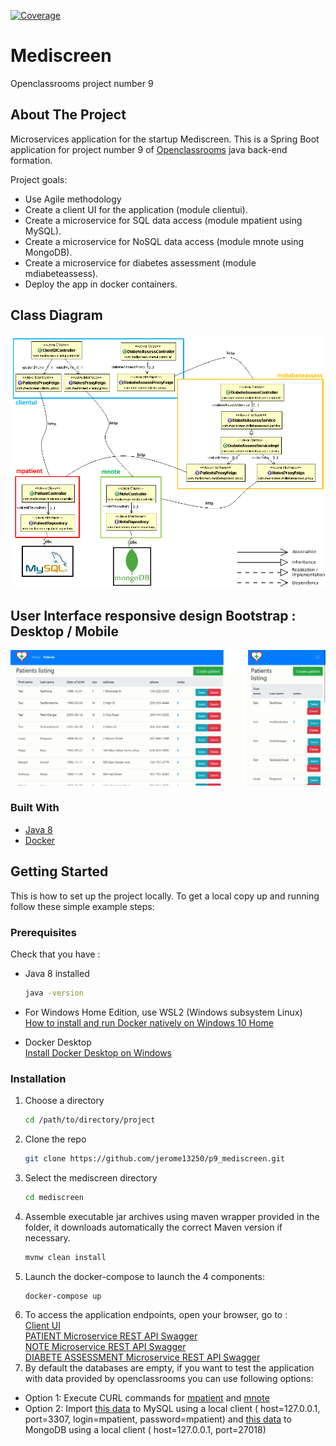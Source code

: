 [![Coverage](https://sonarcloud.io/api/project_badges/measure?project=jerome13250_p9_mediscreen&metric=coverage)](https://sonarcloud.io/dashboard?id=jerome13250_p9_mediscreen)

# Mediscreen
Openclassrooms project number 9

<!-- ABOUT THE PROJECT -->
## About The Project

Microservices application for the startup Mediscreen. This is a Spring Boot application for project number 9 of [Openclassrooms](https://openclassrooms.com/) java back-end formation.

Project goals:
* Use Agile methodology
* Create a client UI for the application (module clientui).
* Create a microservice for SQL data access (module mpatient using MySQL).
* Create a microservice for NoSQL data access (module mnote using MongoDB).
* Create a microservice for diabetes assessment (module mdiabeteassess).
* Deploy the app in docker containers.

## Class Diagram
![UML-class-diagram](https://raw.githubusercontent.com/jerome13250/p9_mediscreen/master/readme_img/Mediscreen_ClassDiagram.png)

## User Interface responsive design Bootstrap : Desktop / Mobile
![Bootstrap responsive design](https://raw.githubusercontent.com/jerome13250/p9_mediscreen/master/readme_img/bootstrap_responsive.png)

### Built With

* [Java 8](https://adoptopenjdk.net/)
* [Docker](https://docs.docker.com/)

<!-- GETTING STARTED -->
## Getting Started

This is how to set up the project locally.
To get a local copy up and running follow these simple example steps:

### Prerequisites

Check that you have : 
* Java 8 installed
  ```sh
  java -version
  ```
* For Windows Home Edition, use WSL2 (Windows subsystem Linux)  
  [How to install and run Docker natively on Windows 10 Home](https://www.padok.fr/en/blog/docker-windows-10)

* Docker Desktop  
  [Install Docker Desktop on Windows](https://docs.docker.com/desktop/windows/install/)
  

### Installation

1. Choose a directory
   ```sh
   cd /path/to/directory/project
   ```
2. Clone the repo
   ```sh
   git clone https://github.com/jerome13250/p9_mediscreen.git
   ```
3. Select the mediscreen directory
   ```sh
   cd mediscreen
   ```
4. Assemble executable jar archives using maven wrapper provided in the folder, it downloads automatically the correct Maven version if necessary.
   ```sh
   mvnw clean install
   ```
5. Launch the docker-compose to launch the 4 components:
   ```sh
   docker-compose up
   ```
6. To access the application endpoints, open your browser, go to :  
	[Client UI](http://localhost:8080/)  
	[PATIENT Microservice REST API Swagger](http://localhost:8081/swagger-ui/#/)  
	[NOTE Microservice REST API Swagger](http://localhost:8082/swagger-ui/#/)  
	[DIABETE ASSESSMENT Microservice REST API Swagger](http://localhost:8083/swagger-ui/#/)  
7.	By default the databases are empty, if you want to test the application with data provided by openclassrooms you can use following options:
* Option 1: Execute CURL commands for [mpatient](https://github.com/jerome13250/p9_mediscreen/blob/master/mpatient/data/curl/curl_sprint1.txt) and [mnote](https://github.com/jerome13250/p9_mediscreen/blob/master/mnote/data/curl/curl_sprint2.txt)
* Option 2: Import [this data](https://github.com/jerome13250/p9_mediscreen/blob/master/mpatient/data/sql/MySQL_mediscreen_all_sprints.sql) to MySQL using a local client ( host=127.0.0.1, port=3307, login=mpatient, password=mpatient) and [this data](https://github.com/jerome13250/p9_mediscreen/blob/master/mnote/data/js/Mongodb_data_all_sprints.js) to MongoDB using a local client ( host=127.0.0.1, port=27018)

